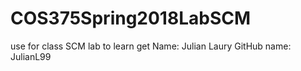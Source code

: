 # COS375Spring2018LabSCM
use for class SCM lab to learn get
Name: Julian Laury
GitHub name: JulianL99
